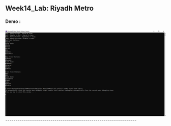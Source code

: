 ## Week14_Lab: Riyadh Metro

#### Demo :
<img src="Demo.png">
----------------------------------------------------------------

